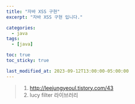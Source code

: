 ```yaml
---
title: "자바 XSS 구현"
excerpt: "자바 XSS 구현 입니다."

categories:
  - java
tags:
  - [java]

toc: true
toc_sticky: true

last_modified_at: 2023-09-12T13:00:00-05:00:00
---
```



> 1. http://leejungyeoul.tistory.com/43
> 2. lucy filter 라이브러리